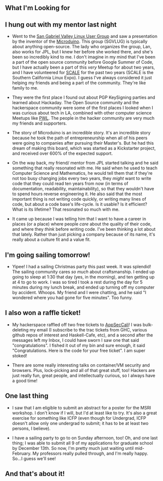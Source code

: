 ## What I'm Looking for

## I hung out with my mentor last night

- Went to the [San Gabriel Valley Linux User Group](http://www.sgvlug.org) and saw a presentation by the inventor of the [Microduino](https://microduinoinc.com). This group (SGVLUG) is typically about anything open-source. The lady who organizes the group, Lan, also works for JPL, but I knew her before she worked there, and she's been so incredibly kind to me. I don't imagine in my mind
  that I've been a part of the open source community before Google Summer of Code, but I have actually been a part of this 
  *very* Meetup for about two years, and I have volunteered for [SCALE](https://en.wikipedia.org/wiki/Southern_California_Linux_Expo) for the past two years (SCALE is the Southern California Linux Expo). I guess I've always considered it just helping my friends and being a part of the community. They're like family to me.
- They were the first place I found out about PGP KeySigning parties and learned about Hackaday. The Open Source community
  and the hackerspace community were some of the first places I looked when I was curious about tech in LA, combined with
  other computer science Meetups like [PWL](https://paperswelove.org). The people in the hacker community are very much
  my friends and supporters. 
  
- The story of Microduino is an incredible story. It's an incredible story because he took the path of entrepreneurship when   all of his peers were going to companies after 
  pursuing their Master's. But he had this dream of making this board, which was started as a Kickstarter project,
  and received over 600% of the expected support. 
  
- On the way back, my friend/ mentor from JPL started talking and he said something that really resonated with me.
  He said when he used to teach Computer Science and Mathematics, he would tell them that if they're not too busy
  changing jobs every two years, they *might* want to write code that they could read ten years from now (in terms 
  of documentation, readability, maintainability), so that they wouldn't have to spend hours reverse engineering it.
  He also said that the most important thing is not writing code quickly, or writing many lines of code, but about a code base's life-cycle.
  Is it usable? Is it efficient? What is its lifetime? That resonated so much with me. 

- It came up because I was telling him that I want to have a career in places (or a place) where people *care* about
  the quality of their code, and where they *think* before writing code. I've been thinking a lot about that lately. 
  Rather than just picking a company because of its name, it's really about a culture fit and a value fit. 
  
## I'm going sailing tomorrow! 

- Yipee! I had a sailing Christmas party this past week. It was splendid! The sailing community cares *so much* about
  craftsmanship. I ended up going to sleep at 1:30 that day (yes, in the morning), and ten getting up at 4 to go to
  work. I was so tired I took a rest during the day for 5 minutes during my lunch break, and ended up turning off my
  computer by accident. Whoops. My friend and I were chatting, and he said "I wondered where you had gone for five 
  minutes". Too funny.
  
## I also won a raffle ticket!

- My hackerspace raffled off two free tickets to [AppSecCali](https://2019.appseccalifornia.org)!
  I was bulk-deleting my email (I subscribe to the trac tickets from GHC, various github repos of interest and 
  Haskell-Cafe, etc), and a second after the messages left my Inbox, I could have sworn I saw one that said "congratulations".
  I fished it out of my bin and sure enough, it said "Congratulations. Here is the code for your free ticket". I am super stoked!
  
- There are some really interesting talks on container/VM security and browsers. Plus, lock-picking and all of that great
  stuff, too! Hackers are just really fun, great people, and intellectually curious, so I always have a good time!

## One last thing

- I saw that I am eligible to submit an abstract for a poster for the MSRI workshop. I don't know if I will, but I'd 
  at least like to try. It's also a great exercise for something like ICFP (even though for Undergrad, ICFP doesn't 
  allow only one undergrad to submit; it has to be at least two persons, I believe). 
  
- I have a sailing party to go to on Sunday afternoon, too! Oh, and one last thing; I was able to submit all 9 of my
  applications for graduate school by December 13th. So now, I'm pretty much just waiting until mid-February.
  My professors really pulled through, and I'm really happy. So...I guess we'll see!
  
## And that's about it!

